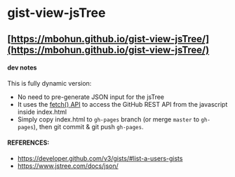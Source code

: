 # gist-view-jsTree
## [https://mbohun.github.io/gist-view-jsTree/](https://mbohun.github.io/gist-view-jsTree/)

#### dev notes
This is fully dynamic version:
- No need to pre-generate JSON input for the jsTree
- It uses the [fetch() API](https://developer.mozilla.org/en-US/docs/Web/API/Fetch_API) to access the GitHub REST API from the javascript inside index.html
- Simply copy index.html to `gh-pages` branch (or merge `master` to `gh-pages`), then git commit & git push `gh-pages`.

#### REFERENCES:
- https://developer.github.com/v3/gists/#list-a-users-gists
- https://www.jstree.com/docs/json/
